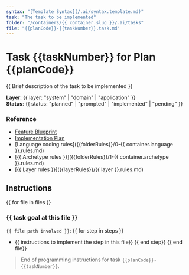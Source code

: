 ```yaml
---
syntax: "[Template Syntax](/.ai/syntax.template.md)"
task: "The task to be implemented"
folder: "/containers/{{ container.slug }}/.ai/tasks"
file: "{{planCode}}-{{taskNumber}}.task.md"
---
```


# Task {{taskNumber}} for Plan {{planCode}}

{{ Brief description of the task to be implemented }}

**Layer**: {{ layer: "system" | "domain" | "application"  }}  
**Status**: {{ status: "planned" | "prompted" | "implemented" | "pending" }}

### Reference

<!--
  {{ folderRules: /containers/{{container.slug}}/.ai/rules/}}
  {{ layerRules: 2-system-layer | 3-domain-layer | 4-application-layer }} 
  -->

- [Feature Blueprint](/docs/{{feature.slug}}.blueprint.md)
- [Implementation Plan](/containers/{{container.slug}}/docs/{{feature.slug}}.plan.md)
- [Language coding rules]({{folderRules}}/0-{{ container.language }}.rules.md)  
- [{{ Archetype rules }}]({{folderRules}}/1-{{ container.archetype }}.rules.md)
- [{{ Layer rules }}]({{layerRules}}/{{ layer }}.rules.md)

<!--
  Read this documents to understand the feature and the container rules.
  Ask the user if you don`t find any of the documents.
-->

## Instructions

<!-- 
  Think in the detailed steps to implement the task including 
    - folder, file names, and any other relevant information.
  Choose the simplest way to implement the task.
  Write only the most relevant information to implement the task.
  Group the steps by file, and sort them in a way that makes sense.
-->

{{ for file in files }}
### {{ task goal at this file }}

`{{ file path involved }}`: 
  {{ for step in steps }}
- {{ instructions to implement the step in this file}}
  {{ end step}}
{{ end file}}

> End of programming instructions for task `{{planCode}}-{{taskNumber}}`.

